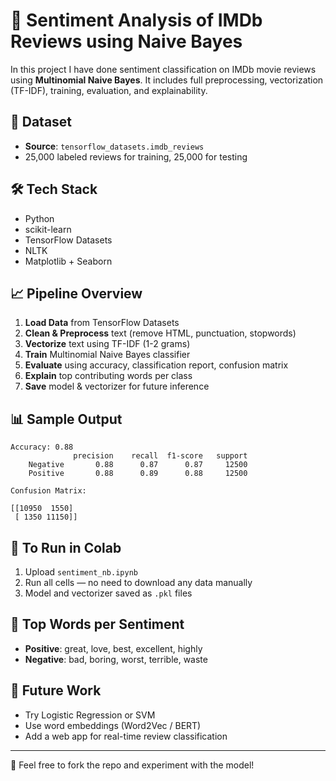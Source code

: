 
# 🎯 Sentiment Analysis of IMDb Reviews using Naive Bayes

In this project I have done sentiment classification on IMDb movie reviews using **Multinomial Naive Bayes**. It includes full preprocessing, vectorization (TF-IDF), training, evaluation, and explainability.

## 📂 Dataset
- **Source**: `tensorflow_datasets.imdb_reviews`
- 25,000 labeled reviews for training, 25,000 for testing

## 🛠️ Tech Stack
- Python
- scikit-learn
- TensorFlow Datasets
- NLTK
- Matplotlib + Seaborn

## 📈 Pipeline Overview

1. **Load Data** from TensorFlow Datasets
2. **Clean & Preprocess** text (remove HTML, punctuation, stopwords)
3. **Vectorize** text using TF-IDF (1-2 grams)
4. **Train** Multinomial Naive Bayes classifier
5. **Evaluate** using accuracy, classification report, confusion matrix
6. **Explain** top contributing words per class
7. **Save** model & vectorizer for future inference

## 📊 Sample Output

```
Accuracy: 0.88
              precision    recall  f1-score   support
    Negative       0.88      0.87      0.87     12500
    Positive       0.88      0.89      0.88     12500

Confusion Matrix:

[[10950  1550]
 [ 1350 11150]]
```

## 📌 To Run in Colab

1. Upload `sentiment_nb.ipynb`
2. Run all cells — no need to download any data manually
3. Model and vectorizer saved as `.pkl` files

## 🧠 Top Words per Sentiment

- **Positive**: great, love, best, excellent, highly
- **Negative**: bad, boring, worst, terrible, waste

## 🏁 Future Work
- Try Logistic Regression or SVM
- Use word embeddings (Word2Vec / BERT)
- Add a web app for real-time review classification

---

📌 Feel free to fork the repo and experiment with the model!

